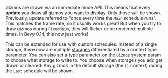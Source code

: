 Gizmos are drawn via an immediate mode API. This means that every **update** you draw all gizmos you want to display. Only those will be shown. Previously, update referred to "once every time the `Main` schedule runs". This matches the frame rate, so it usually works great! But when you try to draw gizmos during `FixedMain`, they will flicker or be rendered multiple times. In Bevy 0.14, this now just works!

This can be extended for use with custom schedules. Instead of a single storage, there now are multiple [storages](https://docs.rs/bevy/0.14/bevy/gizmos/gizmos/struct.GizmoStorage.html) differentiated by a context type parameter. You can also set a type parameter on the [`Gizmos`](https://docs.rs/bevy/0.14/bevy/gizmos/gizmos/struct.Gizmos.html) system param to choose what storage to write to. You choose when storages you add get drawn or cleared: Any gizmos in the default storage (the `()` context) during the `Last` schedule will be shown.
